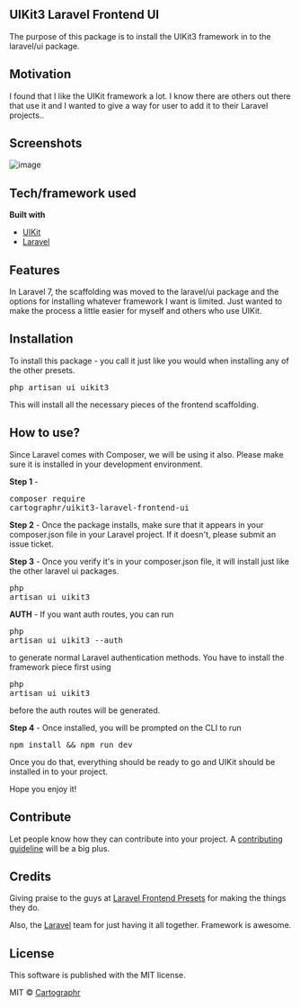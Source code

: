 ## UIKit3 Laravel Frontend UI
The purpose of this package is to install the UIKit3 framework in to the laravel/ui package.

## Motivation
I found that I like the UIKit framework a lot. I know there are others out there that use it and I wanted to give a way for user to add it to their Laravel projects..

## Screenshots
![image](https://i.imgur.com/xVS4U3F.png)

## Tech/framework used

<b>Built with</b>
- [UIKit](http://getuikit.com)
- [Laravel](http://laravel.com)

## Features
In Laravel 7, the scaffolding was moved to the laravel/ui package and the options for installing whatever framework I want is limited. Just wanted to make the process a little easier for myself and others who use UIKit.

## Installation
To install this package - you call it just like you would when installing any of the other presets.

<pre>php artisan ui uikit3</pre>

This will install all the necessary pieces of the frontend scaffolding.

## How to use?
Since Laravel comes with Composer, we will be using it also. Please make sure it is installed in your development environment.

**Step 1** - <pre>composer require cartographr/uikit3-laravel-frontend-ui</pre>

**Step 2** - Once the package installs, make sure that it appears in your composer.json file in your Laravel project. If it doesn't, please submit an issue ticket.

**Step 3** - Once you verify it's in your composer.json file, it will install just like the other laravel ui packages. <pre>php artisan ui uikit3</pre>

**AUTH** - If you want auth routes, you can run <pre>php artisan ui uikit3 --auth</pre> to generate normal Laravel authentication methods. You have to install the framework piece first using <pre>php artisan ui uikit3</pre> before the auth routes will be generated.

**Step 4** - Once installed, you will be prompted on the CLI to run <pre>npm install && npm run dev</pre>
Once you do that, everything should be ready to go and UIKit should be installed in to your project.

Hope you enjoy it!

## Contribute

Let people know how they can contribute into your project. A [contributing guideline](https://gitlab.turkeycreeknetworks.com/cartographr/uikit3-laravel-frontend-ui/-/blob/master/CONTRIBUTING.md) will be a big plus.

## Credits
Giving praise to the guys at [Laravel Frontend Presets](https://github.com/laravel-frontend-presets) for making the things they do.

Also, the [Laravel](http://laravel.com) team for just having it all together. Framework is awesome.

## License
This software is published with the MIT license.

MIT © [Cartographr]()
